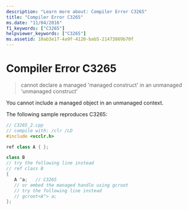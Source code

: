 ```yaml
---
description: "Learn more about: Compiler Error C3265"
title: "Compiler Error C3265"
ms.date: "11/04/2016"
f1_keywords: ["C3265"]
helpviewer_keywords: ["C3265"]
ms.assetid: 10ab3e17-4a9f-4120-bab5-21473869b70f
---
```

# Compiler Error C3265

> cannot declare a managed 'managed construct' in an unmanaged 'unmanaged construct'

You cannot include a managed object in an unmanaged context.

The following sample reproduces C3265:

```cpp
// C3265_2.cpp
// compile with: /clr /LD
#include <vcclr.h>

ref class A { };

class B
// try the following line instead
// ref class B
{
   A ^a;   // C3265
   // or embed the managed handle using gcroot
   // try the following line instead
   // gcroot<A^> a;
};
```
